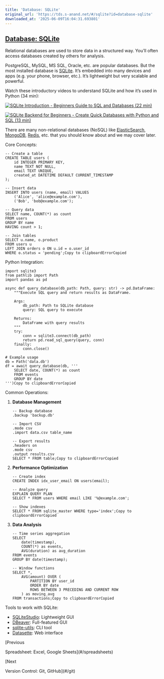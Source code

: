 ```yaml
---
title: 'Database: SQLite'
original_url: 'https://tds.s-anand.net/#/sqlite?id=database-sqlite'
downloaded_at: '2025-06-09T16:04:31.693801'
---
```

[Database: SQLite](#/sqlite?id=database-sqlite)
-----------------------------------------------

Relational databases are used to store data in a structured way. You’ll often access databases created by others for analysis.

PostgreSQL, MySQL, MS SQL, Oracle, etc. are popular databases. But the most installed database is [SQLite](https://www.sqlite.org/index.html). It’s embedded into many devices and apps (e.g. your phone, browser, etc.). It’s lightweight but very scalable and powerful.

Watch these introductory videos to understand SQLite and how it’s used in Python (34 min):

[![SQLite Introduction - Beginners Guide to SQL and Databases (22 min)](https://i.ytimg.com/vi_webp/8Xyn8R9eKB8/sddefault.webp)](https://youtu.be/8Xyn8R9eKB8)

[![SQLite Backend for Beginners - Create Quick Databases with Python and SQL (13 min)](https://i.ytimg.com/vi_webp/Ohj-CqALrwk/sddefault.webp)](https://youtu.be/Ohj-CqALrwk)

There are many non-relational databases (NoSQL) like [ElasticSearch](https://www.elastic.co/guide/en/elasticsearch/reference/current/index.html), [MongoDB](https://www.mongodb.com/docs/manual/), [Redis](https://redis.io/docs/latest/), etc. that you should know about and we may cover later.

Core Concepts:

```
-- Create a table
CREATE TABLE users (
    id INTEGER PRIMARY KEY,
    name TEXT NOT NULL,
    email TEXT UNIQUE,
    created_at DATETIME DEFAULT CURRENT_TIMESTAMP
);

-- Insert data
INSERT INTO users (name, email) VALUES
    ('Alice', 'alice@example.com'),
    ('Bob', 'bob@example.com');

-- Query data
SELECT name, COUNT(*) as count
FROM users
GROUP BY name
HAVING count > 1;

-- Join tables
SELECT u.name, o.product
FROM users u
LEFT JOIN orders o ON u.id = o.user_id
WHERE o.status = 'pending';Copy to clipboardErrorCopied
```

Python Integration:

```
import sqlite3
from pathlib import Path
import pandas as pd

async def query_database(db_path: Path, query: str) -> pd.DataFrame:
    """Execute SQL query and return results as DataFrame.

    Args:
        db_path: Path to SQLite database
        query: SQL query to execute

    Returns:
        DataFrame with query results
    """
    try:
        conn = sqlite3.connect(db_path)
        return pd.read_sql_query(query, conn)
    finally:
        conn.close()

# Example usage
db = Path('data.db')
df = await query_database(db, '''
    SELECT date, COUNT(*) as count
    FROM events
    GROUP BY date
''')Copy to clipboardErrorCopied
```

Common Operations:

1. **Database Management**

   ```
   -- Backup database
   .backup 'backup.db'

   -- Import CSV
   .mode csv
   .import data.csv table_name

   -- Export results
   .headers on
   .mode csv
   .output results.csv
   SELECT * FROM table;Copy to clipboardErrorCopied
   ```
2. **Performance Optimization**

   ```
   -- Create index
   CREATE INDEX idx_user_email ON users(email);

   -- Analyze query
   EXPLAIN QUERY PLAN
   SELECT * FROM users WHERE email LIKE '%@example.com';

   -- Show indexes
   SELECT * FROM sqlite_master WHERE type='index';Copy to clipboardErrorCopied
   ```
3. **Data Analysis**

   ```
   -- Time series aggregation
   SELECT
       date(timestamp),
       COUNT(*) as events,
       AVG(duration) as avg_duration
   FROM events
   GROUP BY date(timestamp);

   -- Window functions
   SELECT *,
       AVG(amount) OVER (
           PARTITION BY user_id
           ORDER BY date
           ROWS BETWEEN 3 PRECEDING AND CURRENT ROW
       ) as moving_avg
   FROM transactions;Copy to clipboardErrorCopied
   ```

Tools to work with SQLite:

* [SQLiteStudio](https://sqlitestudio.pl/): Lightweight GUI
* [DBeaver](https://dbeaver.io/): Full-featured GUI
* [sqlite-utils](https://sqlite-utils.datasette.io/): CLI tool
* [Datasette](https://datasette.io/): Web interface

[Previous

Spreadsheet: Excel, Google Sheets](#/spreadsheets)

[Next

Version Control: Git, GitHub](#/git)
